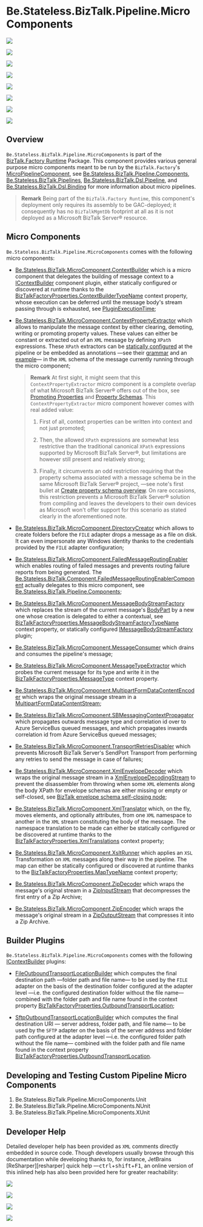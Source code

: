 ﻿# Be.Stateless.BizTalk.Pipeline.MicroComponents

<div class="badges">
<div>

[![][github.badge]][github]

[![][release.badge]][release]

</div>
<div>

[![][pipeline.ci.badge]][pipeline.ci]

[![][pipeline.mr.badge]][pipeline.mr]

</div>
<div>

[![][nuget.badge]][nuget]

[![][nuget.unit.badge]][nuget.unit]

[![][nuget.nunit.badge]][nuget.nunit]

[![][nuget.xunit.badge]][nuget.xunit]

</div>
</div>

## Overview

`Be.Stateless.BizTalk.Pipeline.MicroComponents` is part of the [BizTalk.Factory Runtime](./../../Factory/Runtime/README.md) Package. This component provides various general purpose micro components meant to be run by the `BizTalk.Factory`'s [MicroPipelineComponent][micro-pipeline-component], see [Be.Stateless.BizTalk.Pipeline.Components](./../Components/README.md), [Be.Stateless.BizTalk.Pipelines](./../../Pipelines/README.md), [Be.Stateless.BizTalk.Dsl.Pipeline](./../../Dsl/Pipeline/README.md), and [Be.Stateless.BizTalk.Dsl.Binding](./../../Dsl/Binding/README.md) for more information about micro pipelines.

> **Remark** Being part of the `BizTalk.Factory Runtime`, this component's deployment only requires its assembly to be GAC-deployed; it consequently has no `BizTalkMgmtDb` footprint at all as it is not deployed as a Microsoft BizTalk Server® resource.

## Micro Components

`Be.Stateless.BizTalk.Pipeline.MicroComponents` comes with the following micro components:

- [Be.Stateless.BizTalk.MicroComponent.ContextBuilder][context-builder] which is a micro component that delegates the building of message context to a [IContextBuilder][i-context-builder] component plugin, either statically configured or discovered at runtime thanks to the [BizTalkFactoryProperties.ContextBuilderTypeName][biztalk-factory-properties.context-builder-type-name] context property, whose execution can be deferred until the message body's stream passing through is exhausted, see [PluginExecutionTime][plugin-execution-time];

- [Be.Stateless.BizTalk.MicroComponent.ContextPropertyExtractor][context-property-extractor] which allows to manipulate the message context by either clearing, demoting, writing or promoting property values. These values can either be constant or extracted out of an `XML` message by defining `XPath` expressions. These `XPath` extractors can be [statically configured][context-property-extractor.configuration-example] at the pipeline or be embedded as annotations &mdash;see their [grammar][context-property-extractor.annotation-grammar] and an [example][context-property-extractor.annotation-example]&mdash; in the `XML` schema of the message currently running through the micro component;

  > **Remark** At first sight, it might seem that this `ContextPropertyExtractor` micro component is a complete overlap of what Microsoft BizTalk Server® offers out of the box, see [Promoting Properties][promoting-properties] and [Property Schemas][property-schemas]. This `ContextPropertyExtractor` micro component however comes with real added value:
  >
  > 1. First of all, context properties can be written into context and not just promoted;
  >
  > 2. Then, the allowed `XPath` expressions are somewhat less restrictive than the traditional canonical `XPath` expressions supported by Microsoft BizTalk Server®, but limitations are however still present and relatively strong;
  >
  > 3. Finally, it circumvents an odd restriction requiring that the property schema associated with a message schema be in the same Microsoft BizTalk Server® project, &mdash;see note's first bullet at [Create property schema overview][create-property-schema-overview]. On rare occasions, this restriction prevents a Microsoft BizTalk Server® solution from compiling and leaves the developers to their own devices as Microsoft won't offer support for this scenario as stated clearly in the aforementioned note.

- [Be.Stateless.BizTalk.MicroComponent.DirectoryCreator][directory-creator] which allows to create folders before the `FILE` adapter drops a message as a file on disk. It can even impersonate any Windows identity thanks to the credentials provided by the `FILE` adapter configuration;

- [Be.Stateless.BizTalk.MicroComponent.FailedMessageRoutingEnabler][failed-message-routing-enabler] which enables routing of failed messages and prevents routing failure reports from being generated. The [Be.Stateless.BizTalk.Component.FailedMessageRoutingEnablerComponent][failed-message-routing-enabler-component] actually delegates to this micro component, see [Be.Stateless.BizTalk.Pipeline.Components](./../Components/README.md);

- [Be.Stateless.BizTalk.MicroComponent.MessageBodyStreamFactory][message-body-stream-factory] which replaces the stream of the current message's [BodyPart][i-base-message.body-part] by a new one whose creation is delegated to either a contextual, see [BizTalkFactoryProperties.MessageBodyStreamFactoryTypeName][biztalk-factory-properties.message-body-stream-factory-type-name] context property, or statically configured [IMessageBodyStreamFactory][i-message-body-stream-factory] plugin;

- [Be.Stateless.BizTalk.MicroComponent.MessageConsumer][message-consumer] which drains and consumes the pipeline's message;

- [Be.Stateless.BizTalk.MicroComponent.MessageTypeExtractor][message-type-extractor] which probes the current message for its type and write it in the [BizTalkFactoryProperties.MessageType][biztalk-factory-properties.message-type] context property.

- [Be.Stateless.BizTalk.MicroComponent.MultipartFormDataContentEncoder][multipart-form-data-content-encoder] which wraps the original message stream in a [MultipartFormDataContentStream][multipart-form-data-content-stream];

- [Be.Stateless.BizTalk.MicroComponent.SBMessagingContextPropagator][sb-messaging-context-propagator] which propagates outwards message type and correlation id over to Azure ServiceBus queued messages, and which propagates inwards correlation id from Azure ServiceBus queued messages;

- [Be.Stateless.BizTalk.MicroComponent.TransportRetriesDisabler][transport-retries-disabler] which prevents Microsoft BizTalk Server's SendPort Transport from performing any retries to send the message in case of failures;

- [Be.Stateless.BizTalk.MicroComponent.XmlEnvelopeDecoder][xml-envelope-decoder] which wraps the original message stream in a [XmlEnvelopeDecodingStream][xml-envelope-decoding-stream] to prevent the disassembler from throwing when some `XML` elements along the body XPath for envelope schemas are either missing or empty or self-closed, see [BizTalk envelope schema self-closing node](https://stackoverflow.com/q/22766952/1789441);

- [Be.Stateless.BizTalk.MicroComponent.XmlTranslator][xml-translator] which, on the fly, moves elements, and optionally attributes, from one `XML` namespace to another in the `XML` stream constituting the body of the message. The namespace translation to be made can either be statically configured or be discovered at runtime thanks to the [BizTalkFactoryProperties.XmlTranslations][biztalk-factory-properties.xml-translations] context property;

- [Be.Stateless.BizTalk.MicroComponent.XsltRunner][xslt-runner] which applies an `XSL` Transformation on `XML` messages along their way in the pipeline. The map can either be statically configured or discovered at runtime thanks to the [BizTalkFactoryProperties.MapTypeName][biztalk-factory-properties.map-type-name] context property;

- [Be.Stateless.BizTalk.MicroComponent.ZipDecoder][zip-decoder] which wraps the message's original stream in a [ZipInputStream][zip-input-stream] that decompresses the first entry of a Zip Archive;

- [Be.Stateless.BizTalk.MicroComponent.ZipEncoder][zip-encoder] which wraps the message's original stream in a [ZipOutputStream][zip-output-stream] that compresses it into a Zip Archive.

## Builder Plugins

`Be.Stateless.BizTalk.Pipeline.MicroComponents` comes with the following [IContextBuilder][i-context-builder] plugins:

- [FileOutboundTransportLocationBuilder][file-outbound-transport-location-builder] which computes the final destination path &mdash;folder path and file name&mdash; to be used by the `FILE` adapter on the basis of the destination folder configured at the adapter level &mdash;i.e. the configured destination folder without the file name&mdash; combined with the folder path and file name found in the context property [BizTalkFactoryProperties.OutboundTransportLocation][biztalk-factory-properties.outbound-transport-location];

- [SftpOutboundTransportLocationBuilder][sftp-outbound-transport-location-builder] which computes the final destination URI &mdash; server address, folder path, and file name&mdash; to be used by the `SFTP` adapter on the basis of the server address and folder path configured at the adapter level &mdash;i.e. the configured folder path without the file name&mdash; combined with the folder path and file name found in the context property [BizTalkFactoryProperties.OutboundTransportLocation][biztalk-factory-properties.outbound-transport-location].

## Developing and Testing Custom Pipeline Micro Components

<!-- TODO the development and unit testing of custom micro components is much easier and simpler to perform than it is for traditional Microsoft BizTalk Server® pipeline components. -->

1. Be.Stateless.BizTalk.Pipeline.MicroComponents.Unit
2. Be.Stateless.BizTalk.Pipeline.MicroComponents.NUnit
3. Be.Stateless.BizTalk.Pipeline.MicroComponents.XUnit

## Developer Help

Detailed developer help has been provided as `XML` comments directly embedded in source code. Though developers usually browse through this documentation while developing thanks to, for instance, JetBrains [ReSharper][resharper] quick help &mdash;<kbd>ctrl</kbd>+<kbd>shift</kbd>+<kbd>F1</kbd>, an online version of this inlined help has also been provided here for greater reachability:

[![][help.badge]][help]

[![][help.unit.badge]][help.unit]

[![][help.nunit.badge]][help.nunit]

[![][help.xunit.badge]][help.xunit]

<!-- links -->

[help]: https://github.com/icraftsoftware/biztalk.factory.github.io/blob/master/Help/BizTalk/Pipeline/MicroComponents/README.md "Be.Stateless.BizTalk.Pipeline.MicroComponents Developer Help"
[help.badge]: https://img.shields.io/static/v1?label=Be.Stateless.BizTalk.Pipeline.MicroComponents&message=Developer%20Help&color=8CA1AF&logo=microsoftacademic
[help.unit]: https://github.com/icraftsoftware/biztalk.factory.github.io/blob/master/Help/BizTalk/Pipeline/MicroComponents/Unit/README.md "Be.Stateless.BizTalk.Pipeline.MicroComponents.Unit Developer Help"
[help.unit.badge]: https://img.shields.io/static/v1?label=Be.Stateless.BizTalk.Pipeline.MicroComponents.Unit&message=Developer%20Help&color=8CA1AF&logo=microsoftacademic
[help.nunit]: https://github.com/icraftsoftware/biztalk.factory.github.io/blob/master/Help/BizTalk/Pipeline/MicroComponents/NUnit/README.md "Be.Stateless.BizTalk.Pipeline.MicroComponents.NUnit Developer Help"
[help.nunit.badge]: https://img.shields.io/static/v1?label=Be.Stateless.BizTalk.Pipeline.MicroComponents.NUnit&message=Developer%20Help&color=8CA1AF&logo=microsoftacademic
[help.xunit]: https://github.com/icraftsoftware/biztalk.factory.github.io/blob/master/Help/BizTalk/Pipeline/MicroComponents/XUnit/README.md "Be.Stateless.BizTalk.Pipeline.MicroComponents.XUnit Developer Help"
[help.xunit.badge]: https://img.shields.io/static/v1?label=Be.Stateless.BizTalk.Pipeline.MicroComponents.XUnit&message=Developer%20Help&color=8CA1AF&logo=microsoftacademic
[github]: https://github.com/icraftsoftware/Be.Stateless.BizTalk.Pipeline.MicroComponents "Be.Stateless.BizTalk.Pipeline.MicroComponents GitHub Repository"
[github.badge]: https://img.shields.io/static/v1?label=Repository&message=Be.Stateless.BizTalk.Pipeline.MicroComponents&logo=github
[nuget]: https://www.nuget.org/packages/Be.Stateless.BizTalk.Pipeline.MicroComponents "Be.Stateless.BizTalk.Pipeline.MicroComponents NuGet Package"
[nuget.badge]: https://img.shields.io/nuget/v/Be.Stateless.BizTalk.Pipeline.MicroComponents.svg?label=Be.Stateless.BizTalk.Pipeline.MicroComponents&style=flat&logo=nuget
[nuget.unit]: https://www.nuget.org/packages/Be.Stateless.BizTalk.Pipeline.MicroComponents.Unit "Be.Stateless.BizTalk.Pipeline.MicroComponents.Unit NuGet Package"
[nuget.unit.badge]: https://img.shields.io/nuget/v/Be.Stateless.BizTalk.Pipeline.MicroComponents.Unit.svg?label=Be.Stateless.BizTalk.Pipeline.MicroComponents.Unit&style=flat&logo=nuget
[nuget.nunit]: https://www.nuget.org/packages/Be.Stateless.BizTalk.Pipeline.MicroComponents.NUnit "Be.Stateless.BizTalk.Pipeline.MicroComponents.NUnit NuGet Package"
[nuget.nunit.badge]: https://img.shields.io/nuget/v/Be.Stateless.BizTalk.Pipeline.MicroComponents.NUnit.svg?label=Be.Stateless.BizTalk.Pipeline.MicroComponents.NUnit&style=flat&logo=nuget
[nuget.xunit]: https://www.nuget.org/packages/Be.Stateless.BizTalk.Pipeline.MicroComponents.XUnit "Be.Stateless.BizTalk.Pipeline.MicroComponents.XUnit NuGet Package"
[nuget.xunit.badge]: https://img.shields.io/nuget/v/Be.Stateless.BizTalk.Pipeline.MicroComponents.XUnit.svg?label=Be.Stateless.BizTalk.Pipeline.MicroComponents.XUnit&style=flat&logo=nuget
[pipeline.ci]: https://dev.azure.com/icraftsoftware/be.stateless/_build/latest?definitionId=66&branchName=master "Azure DevOps Continuous Integration Build Pipeline"
[pipeline.ci.badge]: https://dev.azure.com/icraftsoftware/be.stateless/_apis/build/status/Be.Stateless.BizTalk.Pipeline.MicroComponents%20Continuous%20Integration?branchName=master&label=Continuous%20Integration%20Build
[pipeline.mr]: https://dev.azure.com/icraftsoftware/be.stateless/_build/latest?definitionId=67&branchName=master "Azure DevOps Release Build Pipeline"
[pipeline.mr.badge]: https://dev.azure.com/icraftsoftware/be.stateless/_apis/build/status/Be.Stateless.BizTalk.Pipeline.MicroComponents%20Manual%20Release?branchName=master&label=Manual%20Release%20Build
[release]: https://github.com/icraftsoftware/Be.Stateless.BizTalk.Pipeline.MicroComponents/releases/latest "Be.Stateless.BizTalk.Pipeline.MicroComponents Release"
[release.badge]: https://img.shields.io/github/v/release/icraftsoftware/Be.Stateless.BizTalk.Pipeline.MicroComponents?label=Release&logo=github

<!--  -->

[biztalk-factory-properties.context-builder-type-name]: https://github.com/icraftsoftware/Be.Stateless.BizTalk.Abstractions/blob/afb0e9806a8f2aa3324695603c3481e52ce493b0/src/Be.Stateless.BizTalk.Abstractions/ContextProperties/BizTalkFactoryProperties.cs#L28
[biztalk-factory-properties.map-type-name]: https://github.com/icraftsoftware/Be.Stateless.BizTalk.Abstractions/blob/afb0e9806a8f2aa3324695603c3481e52ce493b0/src/Be.Stateless.BizTalk.Abstractions/ContextProperties/BizTalkFactoryProperties.cs#L30
[biztalk-factory-properties.message-body-stream-factory-type-name]: https://github.com/icraftsoftware/Be.Stateless.BizTalk.Abstractions/blob/afb0e9806a8f2aa3324695603c3481e52ce493b0/src/Be.Stateless.BizTalk.Abstractions/ContextProperties/BizTalkFactoryProperties.cs#L31
[biztalk-factory-properties.message-type]: https://github.com/icraftsoftware/Be.Stateless.BizTalk.Abstractions/blob/afb0e9806a8f2aa3324695603c3481e52ce493b0/src/Be.Stateless.BizTalk.Abstractions/ContextProperties/BizTalkFactoryProperties.cs#L32
[biztalk-factory-properties.outbound-transport-location]: https://github.com/icraftsoftware/Be.Stateless.BizTalk.Abstractions/blob/afb0e9806a8f2aa3324695603c3481e52ce493b0/src/Be.Stateless.BizTalk.Abstractions/ContextProperties/BizTalkFactoryProperties.cs#L33
[biztalk-factory-properties.xml-translations]: https://github.com/icraftsoftware/Be.Stateless.BizTalk.Abstractions/blob/afb0e9806a8f2aa3324695603c3481e52ce493b0/src/Be.Stateless.BizTalk.Abstractions/ContextProperties/BizTalkFactoryProperties.cs#L34
[context-builder]: https://github.com/icraftsoftware/Be.Stateless.BizTalk.Pipeline.MicroComponents/blob/master/src/Be.Stateless.BizTalk.Pipeline.MicroComponents/MicroComponent/ContextBuilder.cs
[context-property-extractor.annotation-example]: https://github.com/icraftsoftware/Be.Stateless.BizTalk.Factory.Batching.Application/blob/fe67490bb71c19113e4a9450013d08037f591a7f/src/Be.Stateless.BizTalk.Batching.Schemas/Schemas/Xml/Batch.xsd#L28
[context-property-extractor.annotation-grammar]: https://github.com/icraftsoftware/Be.Stateless.BizTalk.Pipeline.MicroComponents/blob/4237869affc170596d97abef5ad0f95d1f0b3717/src/Be.Stateless.BizTalk.Pipeline.MicroComponents/MicroComponent/ContextPropertyExtractor.cs#L107
[context-property-extractor.configuration-example]: https://github.com/icraftsoftware/Be.Stateless.BizTalk.Factory.Batching.Application/blob/fe67490bb71c19113e4a9450013d08037f591a7f/src/Be.Stateless.BizTalk.Factory.Batching.Binding/ReceiveLocations/PartReceiveLocationStub.cs#L44
[context-property-extractor]: https://github.com/icraftsoftware/Be.Stateless.BizTalk.Pipeline.MicroComponents/blob/master/src/Be.Stateless.BizTalk.Pipeline.MicroComponents/MicroComponent/ContextPropertyExtractor.cs
[create-property-schema-overview]: https://docs.microsoft.com/en-us/biztalk/core/property-schemas#create-property-schema-overview
[directory-creator]: https://github.com/icraftsoftware/Be.Stateless.BizTalk.Pipeline.MicroComponents/blob/master/src/Be.Stateless.BizTalk.Pipeline.MicroComponents/MicroComponent/DirectoryCreator.cs
[failed-message-routing-enabler-component]: https://github.com/icraftsoftware/Be.Stateless.BizTalk.Pipeline.Components/blob/master/src/Be.Stateless.BizTalk.Pipeline.Components/Component/FailedMessageRoutingEnablerComponent.cs
[failed-message-routing-enabler]: https://github.com/icraftsoftware/Be.Stateless.BizTalk.Pipeline.MicroComponents/blob/master/src/Be.Stateless.BizTalk.Pipeline.MicroComponents/MicroComponent/FailedMessageRoutingEnabler.cs
[file-outbound-transport-location-builder]: https://github.com/icraftsoftware/Be.Stateless.BizTalk.Pipeline.MicroComponents/blob/master/src/Be.Stateless.BizTalk.Pipeline.MicroComponents/Builder/Send/FileOutboundTransportLocationBuilder.cs
[i-base-message.body-part]: https://docs.microsoft.com/en-us/dotnet/api/microsoft.biztalk.message.interop.ibasemessage.bodypart
[i-context-builder]: https://github.com/icraftsoftware/Be.Stateless.BizTalk.Pipeline.MicroComponents/blob/master/src/Be.Stateless.BizTalk.Pipeline.MicroComponents/MicroComponent/IContextBuilder.cs
[i-message-body-stream-factory]: https://github.com/icraftsoftware/Be.Stateless.BizTalk.Pipeline.MicroComponents/blob/master/src/Be.Stateless.BizTalk.Pipeline.MicroComponents/MicroComponent/IMessageBodyStreamFactory.cs
[message-body-stream-factory]: https://github.com/icraftsoftware/Be.Stateless.BizTalk.Pipeline.MicroComponents/blob/master/src/Be.Stateless.BizTalk.Pipeline.MicroComponents/MicroComponent/MessageBodyStreamFactory.cs
[message-consumer]: https://github.com/icraftsoftware/Be.Stateless.BizTalk.Pipeline.MicroComponents/blob/master/src/Be.Stateless.BizTalk.Pipeline.MicroComponents/MicroComponent/MessageConsumer.cs
[message-type-extractor]: https://github.com/icraftsoftware/Be.Stateless.BizTalk.Pipeline.MicroComponents/blob/master/src/Be.Stateless.BizTalk.Pipeline.MicroComponents/MicroComponent/MessageTypeExtractor.cs
[micro-pipeline-component]: https://github.com/icraftsoftware/Be.Stateless.BizTalk.Pipeline.Components/blob/master/src/Be.Stateless.BizTalk.Pipeline.Components/Component/MicroPipelineComponent.cs
[multipart-form-data-content-encoder]: https://github.com/icraftsoftware/Be.Stateless.BizTalk.Pipeline.MicroComponents/blob/master/src/Be.Stateless.BizTalk.Pipeline.MicroComponents/MicroComponent/MultipartFormDataContentEncoder.cs
[multipart-form-data-content-stream]: https://github.com/icraftsoftware/Be.Stateless.BizTalk.Stream/blob/master/src/Be.Stateless.BizTalk.Stream/Stream/MultipartFormDataContentStream.cs
[plugin-execution-time]: https://github.com/icraftsoftware/Be.Stateless.BizTalk.Pipeline.MicroComponents/blob/master/src/Be.Stateless.BizTalk.Pipeline.MicroComponents/PluginExecutionTime.cs
[promoting-properties]: https://docs.microsoft.com/en-us/biztalk/core/promoting-properties
[property-schemas]: https://docs.microsoft.com/en-us/biztalk/core/property-schemas
[sb-messaging-context-propagator]: https://github.com/icraftsoftware/Be.Stateless.BizTalk.Pipeline.MicroComponents/blob/master/src/Be.Stateless.BizTalk.Pipeline.MicroComponents/MicroComponent/SBMessagingContextPropagator.cs
[sftp-outbound-transport-location-builder]: https://github.com/icraftsoftware/Be.Stateless.BizTalk.Pipeline.MicroComponents/blob/master/src/Be.Stateless.BizTalk.Pipeline.MicroComponents/Builder/Send/SftpOutboundTransportLocationBuilder.cs
[transport-retries-disabler]: https://github.com/icraftsoftware/Be.Stateless.BizTalk.Pipeline.MicroComponents/blob/master/src/Be.Stateless.BizTalk.Pipeline.MicroComponents/MicroComponent/TransportRetriesDisabler.cs
[xml-envelope-decoder]: https://github.com/icraftsoftware/Be.Stateless.BizTalk.Pipeline.MicroComponents/blob/master/src/Be.Stateless.BizTalk.Pipeline.MicroComponents/MicroComponent/XmlEnvelopeDecoder.cs
[xml-envelope-decoding-stream]: https://github.com/icraftsoftware/Be.Stateless.BizTalk.Stream/blob/master/src/Be.Stateless.BizTalk.Stream/Stream/XmlEnvelopeDecodingStream.cs
[xml-translator]: https://github.com/icraftsoftware/Be.Stateless.BizTalk.Pipeline.MicroComponents/blob/master/src/Be.Stateless.BizTalk.Pipeline.MicroComponents/MicroComponent/XmlTranslator.cs
[xslt-runner]: https://github.com/icraftsoftware/Be.Stateless.BizTalk.Pipeline.MicroComponents/blob/master/src/Be.Stateless.BizTalk.Pipeline.MicroComponents/MicroComponent/XsltRunner.cs
[zip-decoder]: https://github.com/icraftsoftware/Be.Stateless.BizTalk.Pipeline.MicroComponents/blob/master/src/Be.Stateless.BizTalk.Pipeline.MicroComponents/MicroComponent/ZipDecoder.cs
[zip-encoder]: https://github.com/icraftsoftware/Be.Stateless.BizTalk.Pipeline.MicroComponents/blob/master/src/Be.Stateless.BizTalk.Pipeline.MicroComponents/MicroComponent/ZipEncoder.cs
[zip-input-stream]: https://github.com/icraftsoftware/Be.Stateless.BizTalk.Stream/blob/master/src/Be.Stateless.BizTalk.Stream/Stream/ZipInputStream.cs
[zip-output-stream]: https://github.com/icraftsoftware/Be.Stateless.BizTalk.Stream/blob/master/src/Be.Stateless.BizTalk.Stream/Stream/ZipOutputStream.cs

<!--
cSpell:ignore BizTalkMgmtDb
-->
